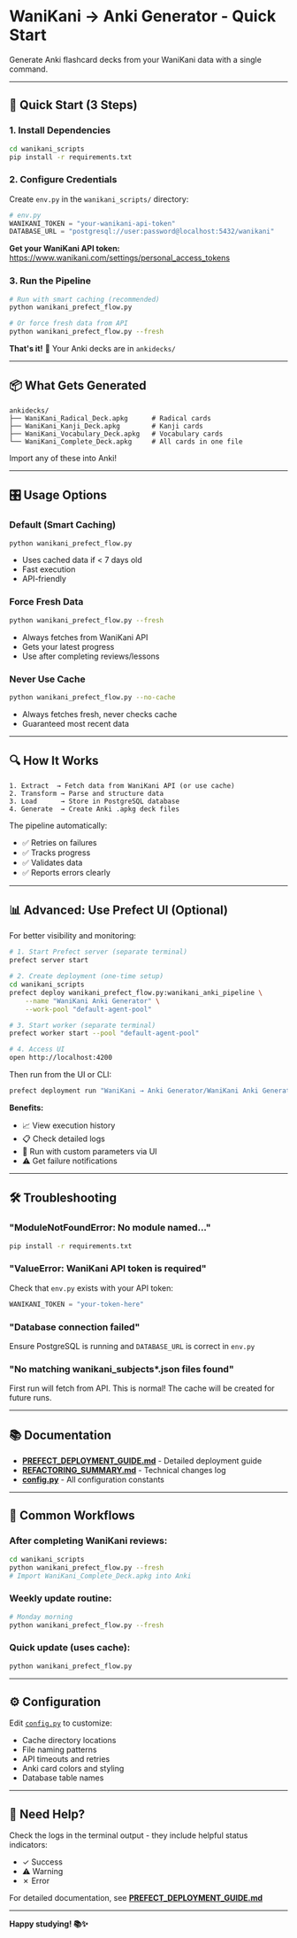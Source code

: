 # WaniKani → Anki Generator - Quick Start

Generate Anki flashcard decks from your WaniKani data with a single command.

---

## 🚀 Quick Start (3 Steps)

### 1. Install Dependencies

```bash
cd wanikani_scripts
pip install -r requirements.txt
```

### 2. Configure Credentials

Create `env.py` in the `wanikani_scripts/` directory:

```python
# env.py
WANIKANI_TOKEN = "your-wanikani-api-token"
DATABASE_URL = "postgresql://user:password@localhost:5432/wanikani"
```

**Get your WaniKani API token:** https://www.wanikani.com/settings/personal_access_tokens

### 3. Run the Pipeline

```bash
# Run with smart caching (recommended)
python wanikani_prefect_flow.py

# Or force fresh data from API
python wanikani_prefect_flow.py --fresh
```

**That's it!** 🎉 Your Anki decks are in `ankidecks/`

---

## 📦 What Gets Generated

```
ankidecks/
├── WaniKani_Radical_Deck.apkg      # Radical cards
├── WaniKani_Kanji_Deck.apkg        # Kanji cards  
├── WaniKani_Vocabulary_Deck.apkg   # Vocabulary cards
└── WaniKani_Complete_Deck.apkg     # All cards in one file
```

Import any of these into Anki!

---

## 🎛️ Usage Options

### Default (Smart Caching)
```bash
python wanikani_prefect_flow.py
```
- Uses cached data if < 7 days old
- Fast execution
- API-friendly

### Force Fresh Data
```bash
python wanikani_prefect_flow.py --fresh
```
- Always fetches from WaniKani API
- Gets your latest progress
- Use after completing reviews/lessons

### Never Use Cache
```bash
python wanikani_prefect_flow.py --no-cache
```
- Always fetches fresh, never checks cache
- Guaranteed most recent data

---

## 🔍 How It Works

```
1. Extract  → Fetch data from WaniKani API (or use cache)
2. Transform → Parse and structure data
3. Load      → Store in PostgreSQL database
4. Generate  → Create Anki .apkg deck files
```

The pipeline automatically:
- ✅ Retries on failures
- ✅ Tracks progress
- ✅ Validates data
- ✅ Reports errors clearly

---

## 📊 Advanced: Use Prefect UI (Optional)

For better visibility and monitoring:

```bash
# 1. Start Prefect server (separate terminal)
prefect server start

# 2. Create deployment (one-time setup)
cd wanikani_scripts
prefect deploy wanikani_prefect_flow.py:wanikani_anki_pipeline \
    --name "WaniKani Anki Generator" \
    --work-pool "default-agent-pool"

# 3. Start worker (separate terminal)
prefect worker start --pool "default-agent-pool"

# 4. Access UI
open http://localhost:4200
```

Then run from the UI or CLI:
```bash
prefect deployment run "WaniKani → Anki Generator/WaniKani Anki Generator"
```

**Benefits:**
- 📈 View execution history
- 📋 Check detailed logs
- 🎯 Run with custom parameters via UI
- ⚠️ Get failure notifications

---

## 🛠️ Troubleshooting

### "ModuleNotFoundError: No module named..."
```bash
pip install -r requirements.txt
```

### "ValueError: WaniKani API token is required"
Check that `env.py` exists with your API token:
```python
WANIKANI_TOKEN = "your-token-here"
```

### "Database connection failed"
Ensure PostgreSQL is running and `DATABASE_URL` is correct in `env.py`

### "No matching wanikani_subjects*.json files found"
First run will fetch from API. This is normal! The cache will be created for future runs.

---

## 📚 Documentation

- **[PREFECT_DEPLOYMENT_GUIDE.md](PREFECT_DEPLOYMENT_GUIDE.md)** - Detailed deployment guide
- **[REFACTORING_SUMMARY.md](REFACTORING_SUMMARY.md)** - Technical changes log
- **[config.py](config.py)** - All configuration constants

---

## 🎯 Common Workflows

### After completing WaniKani reviews:
```bash
cd wanikani_scripts
python wanikani_prefect_flow.py --fresh
# Import WaniKani_Complete_Deck.apkg into Anki
```

### Weekly update routine:
```bash
# Monday morning
python wanikani_prefect_flow.py --fresh
```

### Quick update (uses cache):
```bash
python wanikani_prefect_flow.py
```

---

## ⚙️ Configuration

Edit [`config.py`](config.py) to customize:
- Cache directory locations
- File naming patterns
- API timeouts and retries
- Anki card colors and styling
- Database table names

---

## 🤝 Need Help?

Check the logs in the terminal output - they include helpful status indicators:
- ✓ Success
- ⚠ Warning
- ✗ Error

For detailed documentation, see **[PREFECT_DEPLOYMENT_GUIDE.md](PREFECT_DEPLOYMENT_GUIDE.md)**

---

**Happy studying! 📚✨**
